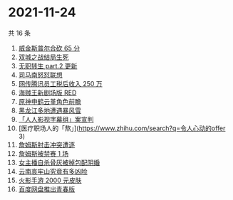 # 2021-11-24

共 16 条

<!-- BEGIN -->
<!-- 最后更新时间 Wed Nov 24 2021 03:09:29 GMT+0800 (China Standard Time) -->

1. [威金斯普尔合砍 65 分](https://www.zhihu.com/search?q=勇士)
1. [双城之战结局生死](https://www.zhihu.com/search?q=双城之战)
1. [无职转生 part.2 更新](https://www.zhihu.com/search?q=无职转生)
1. [司马南怒怼联想](https://www.zhihu.com/search?q=司马南)
1. [网传腾讯员工税后收入 250 万](https://www.zhihu.com/search?q=腾讯员工)
1. [海贼王新剧场版 RED](https://www.zhihu.com/search?q=海贼王)
1. [原神申鹤云堇角色前瞻](https://www.zhihu.com/search?q=原神)
1. [黑龙江多地遭遇暴风雪](https://www.zhihu.com/search?q=黑龙江暴雪)
1. [「人人影视字幕组」案宣判](https://www.zhihu.com/search?q=人人影视)
1. [医疗职场人的「熬」](https://www.zhihu.com/search?q=令人心动的offer 3)
1. [詹姆斯肘击冲突遭逐](https://www.zhihu.com/search?q=詹姆斯)
1. [詹姆斯被禁赛 1 场](https://www.zhihu.com/search?q=詹姆斯)
1. [女主播自杀骨灰被掉包配阴婚](https://www.zhihu.com/search?q=女主播自杀)
1. [云南哀牢山究竟有多凶险](https://www.zhihu.com/search?q=云南哀牢山)
1. [火影手游 2000 元皮肤](https://www.zhihu.com/search?q=火影忍者)
1. [百度网盘推出青春版](https://www.zhihu.com/search?q=百度网盘)

<!-- END -->
